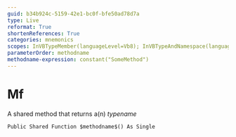 ```yaml
---
guid: b34b924c-5159-42e1-bc0f-bfe50ad78d7a
type: Live
reformat: True
shortenReferences: True
categories: mnemonics
scopes: InVBTypeMember(languageLevel=Vb8); InVBTypeAndNamespace(languageLevel=Vb8)
parameterOrder: methodname
methodname-expression: constant("SomeMethod")
---
```


# Mf

A shared method that returns a(n) $typename$

```
Public Shared Function $methodname$() As Single
```
